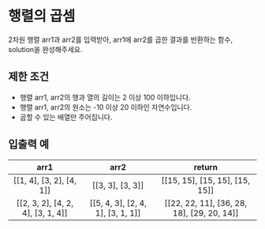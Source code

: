 # 행렬의 곱셈

2차원 행렬 arr1과 arr2를 입력받아, arr1에 arr2를 곱한 결과를 반환하는 함수, solution을 완성해주세요.


## 제한 조건
- 행렬 arr1, arr2의 행과 열의 길이는 2 이상 100 이하입니다.
- 행렬 arr1, arr2의 원소는 -10 이상 20 이하인 자연수입니다.
- 곱할 수 있는 배열만 주어집니다.

## 입출력 예

| arr1 |	arr2 |	return |
| :-----: | :------: | :------: |
| [[1, 4], [3, 2], [4, 1]] |	[[3, 3], [3, 3]] |	[[15, 15], [15, 15], [15, 15]] |
| [[2, 3, 2], [4, 2, 4], [3, 1, 4]] |	[[5, 4, 3], [2, 4, 1], [3, 1, 1]] |	[[22, 22, 11], [36, 28, 18], [29, 20, 14]] |